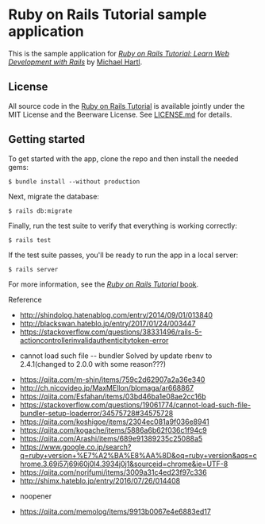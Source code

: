 # Ruby on Rails Tutorial sample application

This is the sample application for
[*Ruby on Rails Tutorial:
Learn Web Development with Rails*](http://www.railstutorial.org/)
by [Michael Hartl](http://www.michaelhartl.com/).

## License

All source code in the [Ruby on Rails Tutorial](http://railstutorial.org/)
is available jointly under the MIT License and the Beerware License. See
[LICENSE.md](LICENSE.md) for details.

## Getting started

To get started with the app, clone the repo and then install the needed gems:

```
$ bundle install --without production
```

Next, migrate the database:

```
$ rails db:migrate
```

Finally, run the test suite to verify that everything is working correctly:

```
$ rails test
```

If the test suite passes, you'll be ready to run the app in a local server:

```
$ rails server
```

For more information, see the
[*Ruby on Rails Tutorial* book](http://www.railstutorial.org/book).

Reference
+ http://shindolog.hatenablog.com/entry/2014/09/01/013840
+ http://blackswan.hateblo.jp/entry/2017/01/24/003447
+ https://stackoverflow.com/questions/38331496/rails-5-actioncontrollerinvalidauthenticitytoken-error
*  cannot load such file -- bundler
Solved by update rbenv to 2.4.1(changed to 2.0.0 with some reason???)
+ https://qiita.com/m-shin/items/759c2d62907a2a36e340
+ http://ch.nicovideo.jp/MaxMEllon/blomaga/ar668867
+ https://qiita.com/Esfahan/items/03bd46ba1e08ae2cc16b
+ https://stackoverflow.com/questions/19061774/cannot-load-such-file-bundler-setup-loaderror/34575728#34575728
+ https://qiita.com/koshigoe/items/2304ec081a9f036e8941
+ https://qiita.com/kogache/items/5886a6b62f036c1f94c9
+ https://qiita.com/Arashi/items/689e91389235c25088a5
+ https://www.google.co.jp/search?q=ruby+version+%E7%A2%BA%E8%AA%8D&oq=ruby+version&aqs=chrome.3.69i57j69i60j0l4.3934j0j1&sourceid=chrome&ie=UTF-8
+ https://qiita.com/norifumi/items/3009a31c4ed23f97c336
+ http://shimx.hateblo.jp/entry/2016/07/26/014408
* noopener
+ https://qiita.com/memolog/items/9913b0067e4e6883ed17



